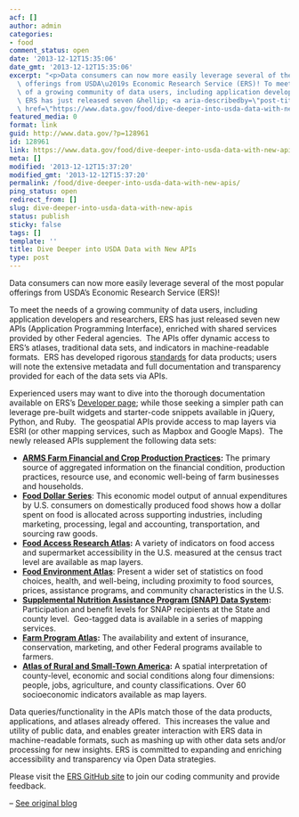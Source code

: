 ```yaml
---
acf: []
author: admin
categories:
- food
comment_status: open
date: '2013-12-12T15:35:06'
date_gmt: '2013-12-12T15:35:06'
excerpt: "<p>Data consumers can now more easily leverage several of the most popular\
  \ offerings from USDA\u2019s Economic Research Service (ERS)! To meet the needs\
  \ of a growing community of data users, including application developers and researchers,\
  \ ERS has just released seven &hellip; <a aria-describedby=\"post-title-128961\"\
  \ href=\"https://www.data.gov/food/dive-deeper-into-usda-data-with-new-apis/\">Continued</a></p>\n"
featured_media: 0
format: link
guid: http://www.data.gov/?p=128961
id: 128961
link: https://www.data.gov/food/dive-deeper-into-usda-data-with-new-apis/
meta: []
modified: '2013-12-12T15:37:20'
modified_gmt: '2013-12-12T15:37:20'
permalink: /food/dive-deeper-into-usda-data-with-new-apis/
ping_status: open
redirect_from: []
slug: dive-deeper-into-usda-data-with-new-apis
status: publish
sticky: false
tags: []
template: ''
title: Dive Deeper into USDA Data with New APIs
type: post
---
```



Data consumers can now more easily leverage several of the most popular offerings from USDA’s Economic Research Service (ERS)!


To meet the needs of a growing community of data users, including application developers and researchers, ERS has just released seven new APIs (Application Programming Interface), enriched with shared services provided by other Federal agencies.  The APIs offer dynamic access to ERS’s atlases, traditional data sets, and indicators in machine-readable formats.  ERS has developed rigorous [standards](http://ers.usda.gov/about-ers/information-quality/ers-data-product-policy-recommendations-and-standards.aspx) for data products; users will note the extensive metadata and full documentation and transparency provided for each of the data sets via APIs.


Experienced users may want to dive into the thorough documentation available on ERS’s [Developer page](http://ers.usda.gov/developer); while those seeking a simpler path can leverage pre-built widgets and starter-code snippets available in jQuery, Python, and Ruby.  The geospatial APIs provide access to map layers via ESRI (or other mapping services, such as Mapbox and Google Maps).  The newly released APIs supplement the following data sets:


* [**ARMS Farm Financial and Crop Production Practices**](http://www.ers.usda.gov/data-products/arms-farm-financial-and-crop-production-practices.aspx)**:** The primary source of aggregated information on the financial condition, production practices, resource use, and economic well-being of farm businesses and households.
* [**Food Dollar** **Series**](http://ers.usda.gov/data-products/food-dollar-series.aspx): This economic model output of annual expenditures by U.S. consumers on domestically produced food shows how a dollar spent on food is allocated across supporting industries, including marketing, processing, legal and accounting, transportation, and sourcing raw goods.
* [**Food Access Research Atlas**](http://ers.usda.gov/data-products/food-access-research-atlas.aspx)**:** A variety of indicators on food access and supermarket accessibility in the U.S. measured at the census tract level are available as map layers.
* [**Food Environment Atlas**](http://ers.usda.gov/data-products/food-environment-atlas.aspx): Present a wider set of statistics on food choices, health, and well-being, including proximity to food sources, prices, assistance programs, and community characteristics in the U.S.
* [**Supplemental Nutrition Assistance Program (SNAP) Data System**](http://ers.usda.gov/data-products/supplemental-nutrition-assistance-program-%28snap%29-data-system.aspx)**:** Participation and benefit levels for SNAP recipients at the State and county level.  Geo-tagged data is available in a series of mapping services.
* [**Farm Program Atlas**](http://ers.usda.gov/data-products/farm-program-atlas.aspx)**:** The availability and extent of insurance, conservation, marketing, and other Federal programs available to farmers.
* [**Atlas of Rural and Small-Town America**](http://ers.usda.gov/data-products/atlas-of-rural-and-small-town-america.aspx)**:** A spatial interpretation of county-level, economic and social conditions along four dimensions: people, jobs, agriculture, and county classifications. Over 60 socioeconomic indicators available as map layers.


Data queries/functionality in the APIs match those of the data products, applications, and atlases already offered.  This increases the value and utility of public data, and enables greater interaction with ERS data in machine-readable formats, such as mashing up with other data sets and/or processing for new insights. ERS is committed to expanding and enriching accessibility and transparency via Open Data strategies.


Please visit the [ERS GitHub site](https://github.com/usda-ERS) to join our coding community and provide feedback.


– [See original blog](http://blogs.usda.gov/2013/12/11/dive-deeper-into-usda-data-with-new-apis/#sthash.nLTD6FG2.dpuf)



